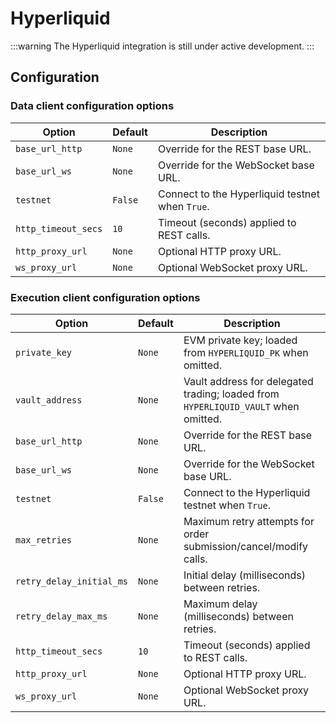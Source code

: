 # Hyperliquid

:::warning
The Hyperliquid integration is still under active development.
:::

## Configuration

### Data client configuration options

| Option                   | Default | Description |
|--------------------------|---------|-------------|
| `base_url_http`          | `None`  | Override for the REST base URL. |
| `base_url_ws`            | `None`  | Override for the WebSocket base URL. |
| `testnet`                | `False` | Connect to the Hyperliquid testnet when `True`. |
| `http_timeout_secs`      | `10`    | Timeout (seconds) applied to REST calls. |
| `http_proxy_url`         | `None`  | Optional HTTP proxy URL. |
| `ws_proxy_url`           | `None`  | Optional WebSocket proxy URL. |

### Execution client configuration options

| Option                   | Default | Description |
|--------------------------|---------|-------------|
| `private_key`            | `None`  | EVM private key; loaded from `HYPERLIQUID_PK` when omitted. |
| `vault_address`          | `None`  | Vault address for delegated trading; loaded from `HYPERLIQUID_VAULT` when omitted. |
| `base_url_http`          | `None`  | Override for the REST base URL. |
| `base_url_ws`            | `None`  | Override for the WebSocket base URL. |
| `testnet`                | `False` | Connect to the Hyperliquid testnet when `True`. |
| `max_retries`            | `None`  | Maximum retry attempts for order submission/cancel/modify calls. |
| `retry_delay_initial_ms` | `None`  | Initial delay (milliseconds) between retries. |
| `retry_delay_max_ms`     | `None`  | Maximum delay (milliseconds) between retries. |
| `http_timeout_secs`      | `10`    | Timeout (seconds) applied to REST calls. |
| `http_proxy_url`         | `None`  | Optional HTTP proxy URL. |
| `ws_proxy_url`           | `None`  | Optional WebSocket proxy URL. |
